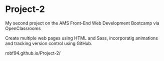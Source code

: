 # Project-2

My second project on the AMS Front-End Web Development Bootcamp via OpenClassrooms

Create multiple web pages using HTML and Sass, incorporatig animations and tracking version control using GitHub.

robf94.github.io/Project-2/
